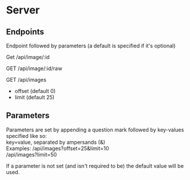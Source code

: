 # Server 

## Endpoints
Endpoint followed by parameters (a default is specified if it's optional)

Get /api/image/:id  

GET /api/image/:id/raw  

GET /api/images  
- offset (default 0)  
- limit  (default 25)

## Parameters

Parameters are set by appending a question mark followed by key-values specified like so:  
key=value, separated by ampersands (&)  
Examples: /api/images?offset=25&limit=10  
/api/images?limit=50  

If a parameter is not set (and isn't required to be) the default value will be used.